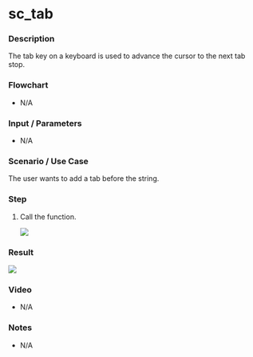 # sc_tab

### Description

The tab key on a keyboard is used to advance the cursor to the next tab stop.

### Flowchart

- N/A 

### Input / Parameters

- N/A

### Scenario / Use Case

The user wants to add a tab before the string.

### Step

1. Call the function.
    
    ![](../../../../document/function/SpecialCharacter/sc_tab/sc_tab-step-1.png?raw=true)
 
### Result

 ![](../../../../document/function/SpecialCharacter/sc_tab/sc_tab-result-1.png?raw=true)
 
### Video

- N/A

<!--[![Video](http://i.imgur.com/Ot5DWAW.png)](https://youtu.be/StTqXEQ2l-Y?t=35s)-->

### Notes

- N/A
